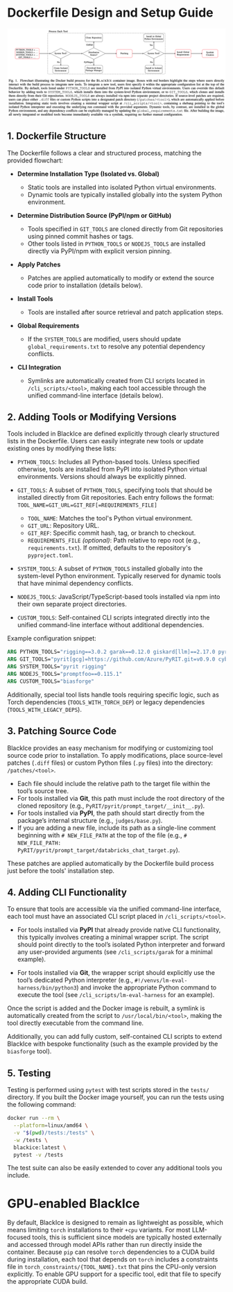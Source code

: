 # Dockerfile Design and Setup Guide
![Diagram showing BlackIce architecture](blackice-flowchart-with-caption.png)

## 1. Dockerfile Structure

The Dockerfile follows a clear and structured process, matching the provided flowchart:

- **Determine Installation Type (Isolated vs. Global)**  
  - Static tools are installed into isolated Python virtual environments.
  - Dynamic tools are typically installed globally into the system Python environment.

- **Determine Distribution Source (PyPI/npm or GitHub)**  
  - Tools specified in `GIT_TOOLS` are cloned directly from Git repositories using pinned commit hashes or tags.
  - Other tools listed in `PYTHON_TOOLS` or `NODEJS_TOOLS` are installed directly via PyPI/npm with explicit version pinning.

- **Apply Patches**  
  - Patches are applied automatically to modify or extend the source code prior to installation (details below).

- **Install Tools**  
  - Tools are installed after source retrieval and patch application steps.

- **Global Requirements**  
  - If the `SYSTEM_TOOLS` are modified, users should update `global_requirements.txt` to resolve any potential dependency conflicts.

- **CLI Integration**  
  - Symlinks are automatically created from CLI scripts located in `/cli_scripts/<tool>`, making each tool accessible through the unified command-line interface (details below).  


## 2. Adding Tools or Modifying Versions

Tools included in BlackIce are defined explicitly through clearly structured lists in the Dockerfile. Users can easily integrate new tools or update existing ones by modifying these lists:

- `PYTHON_TOOLS`: Includes all Python-based tools. Unless specified otherwise, tools are installed from PyPI into isolated Python virtual environments. Versions should always be explicitly pinned.
  
- `GIT_TOOLS`: A subset of `PYTHON_TOOLS`, specifying tools that should be installed directly from Git repositories. Each entry follows the format: `TOOL_NAME=GIT_URL=GIT_REF[=REQUIREMENTS_FILE]`
  - `TOOL_NAME`: Matches the tool's Python virtual environment.
  - `GIT_URL`: Repository URL.
  - `GIT_REF`: Specific commit hash, tag, or branch to checkout.
  - `REQUIREMENTS_FILE` *(optional)*: Path relative to repo root (e.g., `requirements.txt`). If omitted, defaults to the repository's `pyproject.toml`.

- `SYSTEM_TOOLS`: A subset of `PYTHON_TOOLS` installed globally into the system-level Python environment. Typically reserved for dynamic tools that have minimal dependency conflicts.

- `NODEJS_TOOLS`: JavaScript/TypeScript-based tools installed via npm into their own separate project directories.

- `CUSTOM_TOOLS`: Self-contained CLI scripts integrated directly into the unified command-line interface without additional dependencies.

Example configuration snippet:
```dockerfile
ARG PYTHON_TOOLS="rigging==3.0.2 garak==0.12.0 giskard[llm]==2.17.0 pyrit cyberseceval"
ARG GIT_TOOLS="pyrit[gcg]=https://github.com/Azure/PyRIT.git=v0.9.0 cyberseceval=https://github.com/meta-llama/PurpleLlama.git=ef5a774=CybersecurityBenchmarks/requirements.txt"
ARG SYSTEM_TOOLS="pyrit rigging"
ARG NODEJS_TOOLS="promptfoo==0.115.1"
ARG CUSTOM_TOOLS="biasforge"
```

Additionally, special tool lists handle tools requiring specific logic, such as Torch dependencies (`TOOLS_WITH_TORCH_DEP`) or legacy dependencies (`TOOLS_WITH_LEGACY_DEPS`).

## 3. Patching Source Code

BlackIce provides an easy mechanism for modifying or customizing tool source code prior to installation. To apply modifications, place source-level patches (`.diff` files) or custom Python files (`.py` files) into the directory: `/patches/<tool>`.  
- Each file should include the relative path to the target file within the tool’s source tree.  
- For tools installed via **Git**, this path must include the root directory of the cloned repository (e.g., `PyRIT/pyrit/prompt_target/__init__.py`).  
- For tools installed via **PyPI**, the path should start directly from the package’s internal structure (e.g., `judges/base.py`).
- If you are adding a new file, include its path as a single-line comment beginning with `# NEW_FILE_PATH` at the top of the file (e.g., `# NEW_FILE_PATH: PyRIT/pyrit/prompt_target/databricks_chat_target.py`).

These patches are applied automatically by the Dockerfile build process just before the tools' installation step.

## 4. Adding CLI Functionality

To ensure that tools are accessible via the unified command-line interface, each tool must have an associated CLI script placed in `/cli_scripts/<tool>`.

- For tools installed via **PyPI** that already provide native CLI functionality, this typically involves creating a minimal wrapper script. The script should point directly to the tool’s isolated Python interpreter and forward any user-provided arguments (see `/cli_scripts/garak` for a minimal example).

- For tools installed via **Git**, the wrapper script should explicitly use the tool’s dedicated Python interpreter (e.g., `#!/venvs/lm-eval-harness/bin/python3`) and invoke the appropriate Python command to execute the tool (see `/cli_scripts/lm-eval-harness` for an example).

Once the script is added and the Docker image is rebuilt, a symlink is automatically created from the script to `/usr/local/bin/<tool>`, making the tool directly executable from the command line.

Additionally, you can add fully custom, self-contained CLI scripts to extend BlackIce with bespoke functionality (such as the example provided by the `biasforge` tool).

## 5. Testing

Testing is performed using `pytest` with test scripts stored in the `tests/` directory. If you built the Docker image yourself, you can run the tests using the following command:

```bash
docker run --rm \
  --platform=linux/amd64 \
  -v "$(pwd)/tests:/tests" \
  -w /tests \
  blackice:latest \
  pytest -v /tests
```

The test suite can also be easily extended to cover any additional tools you include.

# GPU-enabled BlackIce

By default, BlackIce is designed to remain as lightweight as possible, which means limiting `torch` installations to their `+cpu` variants. For most LLM-focused tools, this is sufficient since models are typically hosted externally and accessed through model APIs rather than run directly inside the container. Because `pip` can resolve `torch` dependencies to a CUDA build during installation, each tool that depends on `torch` includes a constraints file in `torch_constraints/{TOOL_NAME}.txt` that pins the CPU-only version explicitly. To enable GPU support for a specific tool, edit that file to specify the appropriate CUDA build.

